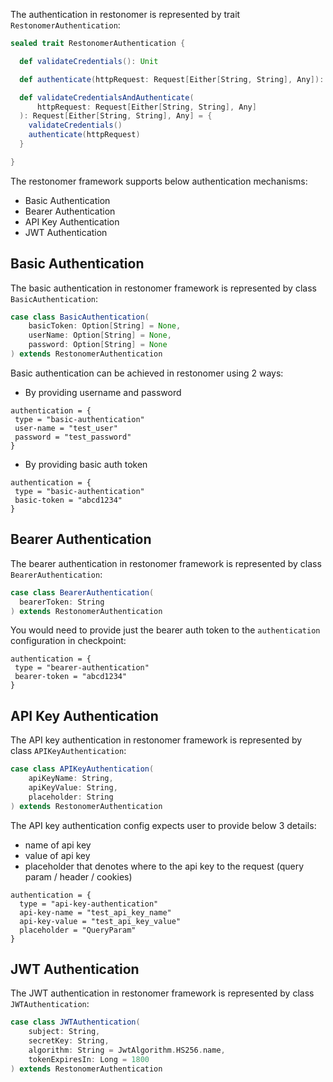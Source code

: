 The authentication in restonomer is represented by trait `RestonomerAuthentication`:

```scala
sealed trait RestonomerAuthentication {

  def validateCredentials(): Unit

  def authenticate(httpRequest: Request[Either[String, String], Any]): Request[Either[String, String], Any]

  def validateCredentialsAndAuthenticate(
      httpRequest: Request[Either[String, String], Any]
  ): Request[Either[String, String], Any] = {
    validateCredentials()
    authenticate(httpRequest)
  }

}
```

The restonomer framework supports below authentication mechanisms:

* Basic Authentication
* Bearer Authentication
* API Key Authentication
* JWT Authentication

## Basic Authentication

The basic authentication in restonomer framework is represented by class `BasicAuthentication`:

```scala
case class BasicAuthentication(
    basicToken: Option[String] = None,
    userName: Option[String] = None,
    password: Option[String] = None
) extends RestonomerAuthentication
```

Basic authentication can be achieved in restonomer using 2 ways:

* By providing username and password

```hocon
authentication = {
 type = "basic-authentication"
 user-name = "test_user"
 password = "test_password"
}
```

* By providing basic auth token

```hocon
authentication = {
 type = "basic-authentication"
 basic-token = "abcd1234"
}
```

## Bearer Authentication

The bearer authentication in restonomer framework is represented by class `BearerAuthentication`:

```scala
case class BearerAuthentication(
  bearerToken: String
) extends RestonomerAuthentication
```

You would need to provide just the bearer auth token to the `authentication` configuration in checkpoint:

```hocon
authentication = {
 type = "bearer-authentication"
 bearer-token = "abcd1234"
}
```

## API Key Authentication

The API key authentication in restonomer framework is represented by class `APIKeyAuthentication`:

```scala
case class APIKeyAuthentication(
    apiKeyName: String,
    apiKeyValue: String,
    placeholder: String
) extends RestonomerAuthentication
```

The API key authentication config expects user to provide below 3 details:

* name of api key
* value of api key
* placeholder that denotes where to the api key to the request (query param / header / cookies)

```hocon
authentication = {
  type = "api-key-authentication"
  api-key-name = "test_api_key_name"
  api-key-value = "test_api_key_value"
  placeholder = "QueryParam"
}
```

## JWT Authentication

The JWT authentication in restonomer framework is represented by class `JWTAuthentication`:

```scala
case class JWTAuthentication(
    subject: String,
    secretKey: String,
    algorithm: String = JwtAlgorithm.HS256.name,
    tokenExpiresIn: Long = 1800
) extends RestonomerAuthentication
```
